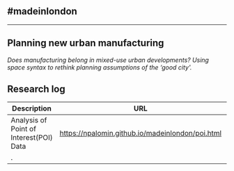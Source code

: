 ## #madeinlondon
---
## Planning new urban manufacturing

*Does manufacturing belong in mixed-use urban developments? Using
space syntax to rethink planning assumptions of the ‘good city'.*

## Research log

|Description   |URL   |Date |
|---|---|---|
| Analysis of Point of Interest(POI) Data |https://npalomin.github.io/madeinlondon/poi.html |15-10-18 |
| .  |         |



